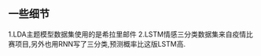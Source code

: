 一些细节  
---------------------------------------------
1.LDA主题模型数据集使用的是希拉里邮件
2.LSTM情感三分类数据集来自疫情比赛项目,另外也用RNN写了三分类,预测概率比这版LSTM高.

